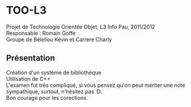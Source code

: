 TOO-L3
======

Projet de Technologie Orient&eacute;e Objet, L3 Info Pau, 2011/2012  
Responsable : Romain Goffe  
Groupe de B&eacute;lellou K&eacute;vin et Carrere Charly  

Pr&eacute;sentation
------------

Cr&eacute;ation d'un syst&egrave;me de biblioth&egrave;que  
Utilisation de C++  
L'examen fut tr&egrave;s compliqu&eacute;, si vous pensez qu'on peut m&eacute;riter une note sympathique, surtout, n'h&eacute;sitez pas :D.  
Bon courage pour les corections.  
